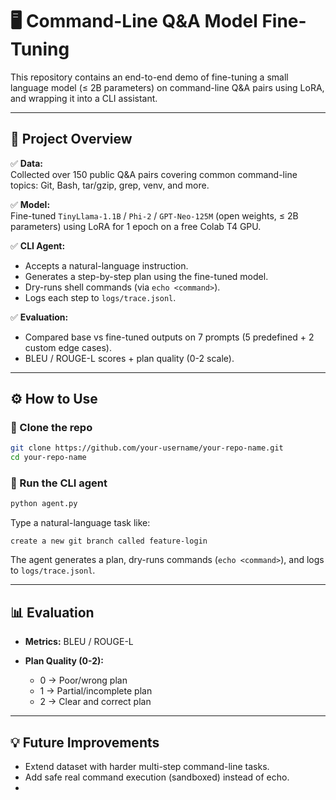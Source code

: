 # 🖥️ Command-Line Q&A Model Fine-Tuning

This repository contains an end-to-end demo of fine-tuning a small language model (≤ 2B parameters) on command-line Q&A pairs using LoRA, and wrapping it into a CLI assistant.

---

## 🚀 Project Overview

✅ **Data:**  
Collected over 150 public Q&A pairs covering common command-line topics: Git, Bash, tar/gzip, grep, venv, and more.

✅ **Model:**  
Fine-tuned `TinyLlama-1.1B` / `Phi-2` / `GPT-Neo-125M` (open weights, ≤ 2B parameters) using LoRA for 1 epoch on a free Colab T4 GPU.

✅ **CLI Agent:**  
- Accepts a natural-language instruction.
- Generates a step-by-step plan using the fine-tuned model.
- Dry-runs shell commands (via `echo <command>`).
- Logs each step to `logs/trace.jsonl`.

✅ **Evaluation:**  
- Compared base vs fine-tuned outputs on 7 prompts (5 predefined + 2 custom edge cases).
- BLEU / ROUGE-L scores + plan quality (0-2 scale).

---

## ⚙ How to Use

### 🔹 Clone the repo
```bash
git clone https://github.com/your-username/your-repo-name.git
cd your-repo-name
````
### 🔹 Run the CLI agent

```bash
python agent.py
```

Type a natural-language task like:

```
create a new git branch called feature-login
```

The agent generates a plan, dry-runs commands (`echo <command>`), and logs to `logs/trace.jsonl`.

---

## 📊 Evaluation

* **Metrics:** BLEU / ROUGE-L
* **Plan Quality (0-2):**

  * 0 → Poor/wrong plan
  * 1 → Partial/incomplete plan
  * 2 → Clear and correct plan

---

## 💡 Future Improvements

* Extend dataset with harder multi-step command-line tasks.
* Add safe real command execution (sandboxed) instead of echo.
* 
```

